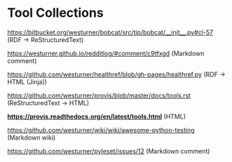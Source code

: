 # Tool Collections

https://bitbucket.org/westurner/bobcat/src/tip/bobcat/__init__.py#cl-57 (RDF -> ReStructuredText)

https://westurner.github.io/redditlog/#comment/c9tfxgd (Markdown comment)

https://github.com/westurner/healthref/blob/gh-pages/healthref.py (RDF -> HTML (Jinja))

https://github.com/westurner/provis/blob/master/docs/tools.rst (ReStructuredText -> HTML)

**https://provis.readthedocs.org/en/latest/tools.html** (HTML)

https://github.com/westurner/wiki/wiki/awesome-python-testing (Markdown wiki)

https://github.com/westurner/pyleset/issues/12 (Markdown comment)

